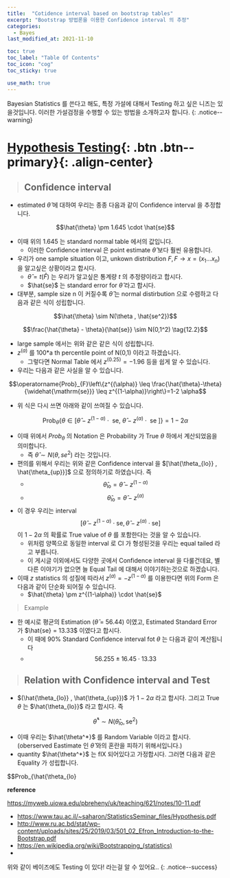 ```yaml
---
title:  "Cotidence interval based on bootstrap tables"
excerpt: "Bootstrap 방법론을 이용한 Confidence interval 의 추정"
categories:
  - Bayes
last_modified_at: 2021-11-10

toc: true
toc_label: "Table Of Contents"
toc_icon: "cog"
toc_sticky: true

use_math: true
---
```


 Bayesian Statistics 를 쓴다고 해도, 특정 가설에 대해서 Testing 하고 싶은 니즈는 있을것입니다. 이러한 가설검정을 수행할 수 있는 방법을 소개하고자 합니다.
{: .notice--warning}

# [Hypothesis Testing](#link){: .btn .btn--primary}{: .align-center}

> ## Confidence interval

- estimated $\hat{\theta}$ 에 대하여 우리는 종종 다음과 같이 Confidence interval 을 추정합니다.

$$\hat{\theta} \pm 1.645 \cdot \hat{se}$$

- 이때 위의 1.645 는 standard normal table 에서의 값입니다.
  - 이러한 Confidence interval 은 point estimate $\hat{\theta}$ 보다 훨씬 유용합니다. 
- 우리가 one sample situation 이고, unkown distribution $F , F \to x = (x_1. .. x_n)$  을 알고싶은 상황이라고 합시다. 
  - $\hat{\theta} = t(\hat{F})$ 는 우리가 알고싶은 통계량 $t$ 의 추정량이라고 합시다. 
  - $\hat{se}$ 는 standard error for $\hat{\theta}$ 라고 합시다. 
- 대부분, sample size n 이 커질수록 $\hat{\theta}$ 는 normal distirbution 으로 수렴하고 다음과 같은 식이 성립합니다.

$$\hat{\theta} \sim N(\theta , \hat{se^2})$$ 

$$\frac{\hat{\theta} - \theta}{\hat{se}} \sim N(0,1^2) \tag{12.2}$$

- large sample 에서는 위와 같은 같은 식이 성립합니다. 
- $z^{(a)}$ 를 100*a th percentile point of N(0,1) 이라고 하겠습니다. 
  - 그렇다면 Normal Table 에서 $z^{(0.25)} = -1.96$ 등을 쉽게 알 수 있습니다.
- 우리는 다음과 같은 사실을 알 수 있습니다. 

$$\operatorname{Prob}_{F}\left\{z^{(\alpha)} \leq \frac{\hat{\theta}-\theta}{\widehat{\mathrm{se}}} \leq z^{(1-\alpha)}\right\}=1-2 \alpha$$

- 위 식은 다시 쓰면 아래와 같이 쓰여질 수 있습니다.

$$\operatorname{Prob}_{\theta}\left\{\theta \in\left[\hat{\theta}-z^{(1-\alpha)} \cdot \text { se, } \hat{\theta}-z^{(\alpha)} \cdot \text { se }\right]\right\}=1-2 \alpha$$

- 이때 위에서 $Prob_{\theta}$ 의 Notation 은 Probability 가 True $\theta$ 하에서 계산되었음을 의미합니다. 
  - 즉 $\hat{\theta} \sim N(\theta , se^2)$ 라는 것입니다. 
- 편의를 위해서 우리는 위와 같은 Confidence interval 을 $[\hat{\theta_{lo}} , \hat{\theta_{up}}]$ 으로 정의하기로 하였습니다. 즉 
  - $$\hat{\theta}_{\mathrm{lo}}=\hat{\theta}-z^{(1-\alpha)}$$
  - $$\hat{\theta}_{\mathrm{lo}}=\hat{\theta}-z^{(\alpha)}$$
- 이 경우 우리는 interval $$\left[\hat{\theta}-z^{(1-\alpha)} \cdot \mathrm{se}, \hat{\theta}-z^{(\alpha)} \cdot \mathrm{se}\right]$$ 이 $1-2 \alpha$ 의 확률로 True value of $\theta$ 를 포함한다는 것을 알 수 있습니다.
  - 위처럼 양쪽으로 동일한 interval 로 CI 가 형성된것을 우리는 equal tailed 라고 부릅니다. 
  - 이 게시글 이외에서도 다양한 곳에서 Confidence interval 을 다룰건데요, 별 다른 이야기가 없으면 늘 Equal Tail 에 대해서 이야기하는것으로 하겠습니다. 
- 이때 $z$ statistics 의 성질에 따라서 $z^{(a)} = -z^{(1-\alpha)}$ 를 이용한다면 위의 Form 은 다음과 같이 단순화 되어질 수 있습니다. 
  - $\hat{\theta} \pm z^{(1-\alpha)} \cdot \hat{se}$

> Example

- 한 예시로 평균의 Estimation ($\hat{\theta}$ = 56.44) 이였고, Estimated Standard Error 가 $\hat{se} = 13.33$ 이였다고 합시다. 
  - 이 때에 90% Standard Confidence interval fot $\theta$ 는 다음과 같이 계산됩니다
  - $$56.255 \pm 16.45 \cdot 13.33$$

> ## Relation with Confidence interval and Test

- $(\hat{\theta_{lo}} , \hat{\theta_{up}})$ 가 $1-2\alpha$ 라고 합시다. 그리고 True $\theta$ 는 $\hat{\theta_{lo}}$ 라고 합시다. 즉

$$\hat{\theta}^{*} \sim N\left(\hat{\theta}_{\mathrm{lo}}, \mathrm{se}^{2}\right)$$

- 이때 우리는 $\hat{\theta^*}$ 를 Random Variable 이라고 합시다. (oberserved Eastimate 인 $\hat{\theta}$ 와의 혼란을 피하기 위해서입니다.)
- quantity $\hat{\theta^*}$ 는 fIX 되어있다고 가정합시다. 그러면 다음과 같은 Equality 가 성립합니다. 



$$Prob_{\hat{\theta_{lo}



**reference**

<https://myweb.uiowa.edu/pbreheny/uk/teaching/621/notes/10-11.pdf>

- <https://www.tau.ac.il/~saharon/StatisticsSeminar_files/Hypothesis.pdf>
- <http://www.ru.ac.bd/stat/wp-content/uploads/sites/25/2019/03/501_02_Efron_Introduction-to-the-Bootstrap.pdf>
- <https://en.wikipedia.org/wiki/Bootstrapping_(statistics)>
- 



위와 같이 베이즈에도 Testing 이 있다! 라는걸 알 수 있어요..
{: .notice--success}

